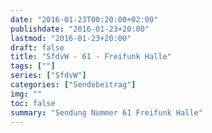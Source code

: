 ```yaml
---
date: "2016-01-23T00:20:00+02:00"
publishdate: "2016-01-23+20:00"
lastmod: "2016-01-23+20:00"
draft: false
title: "SfdvW - 61 - Freifunk Halle"
tags: [""]
series: ["SfdvW"]
categories: ["Sendebeitrag"]
img: ""
toc: false
summary: "Sendung Nummer 61 Freifunk Halle"
---
```


<div id="example"></div>
<script src="https://cdn.podlove.org/web-player/embed.js"></script>
<script>
  podlovePlayer('#example', '/blog/sfdvw61.json');
</script>
